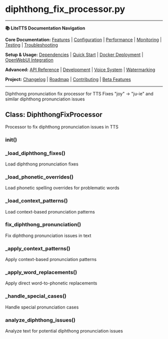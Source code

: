 # diphthong_fix_processor.py

---
**📚 LiteTTS Documentation Navigation**

**Core Documentation:** [Features](../../../../../FEATURES.md) | [Configuration](../../../../../CONFIGURATION.md) | [Performance](../../../../../PERFORMANCE.md) | [Monitoring](../../../../../MONITORING.md) | [Testing](../../../../../TESTING.md) | [Troubleshooting](../../../../../TROUBLESHOOTING.md)

**Setup & Usage:** [Dependencies](../../../../../DEPENDENCIES.md) | [Quick Start](../../../../../usage/QUICK_START_COMMANDS.md) | [Docker Deployment](../../../../../usage/DOCKER-DEPLOYMENT.md) | [OpenWebUI Integration](../../../../../usage/OPENWEBUI-INTEGRATION.md)

**Advanced:** [API Reference](../../../../API_REFERENCE.md) | [Development](../../../../../development/README.md) | [Voice System](../../../../../voices/README.md) | [Watermarking](../../../../../WATERMARKING.md)

**Project:** [Changelog](../../../../../CHANGELOG.md) | [Roadmap](../../../../../ROADMAP.md) | [Contributing](../../../../../CONTRIBUTIONS.md) | [Beta Features](../../../../../BETA_FEATURES.md)

---


Diphthong pronunciation fix processor for TTS
Fixes "joy" → "ju-ie" and similar diphthong pronunciation issues


## Class: DiphthongFixProcessor

Processor to fix diphthong pronunciation issues in TTS

### __init__()

### _load_diphthong_fixes()

Load diphthong pronunciation fixes

### _load_phonetic_overrides()

Load phonetic spelling overrides for problematic words

### _load_context_patterns()

Load context-based pronunciation patterns

### fix_diphthong_pronunciation()

Fix diphthong pronunciation issues in text

### _apply_context_patterns()

Apply context-based pronunciation patterns

### _apply_word_replacements()

Apply direct word-to-phonetic replacements

### _handle_special_cases()

Handle special pronunciation cases

### analyze_diphthong_issues()

Analyze text for potential diphthong pronunciation issues


